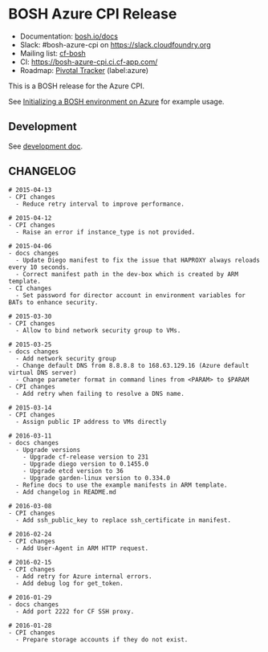 # BOSH Azure CPI Release

* Documentation: [bosh.io/docs](https://bosh.io/docs)
* Slack: #bosh-azure-cpi on <https://slack.cloudfoundry.org>
* Mailing list: [cf-bosh](https://lists.cloudfoundry.org/pipermail/cf-bosh)
* CI: <https://bosh-azure-cpi.ci.cf-app.com/>
* Roadmap: [Pivotal Tracker](https://www.pivotaltracker.com/n/projects/1133984) (label:azure)

This is a BOSH release for the Azure CPI.

See [Initializing a BOSH environment on Azure](https://bosh.io/docs/init-azure.html) for example usage.

## Development

See [development doc](docs/development.md).

## CHANGELOG
```
# 2015-04-13
- CPI changes
  - Reduce retry interval to improve performance.

# 2015-04-12
- CPI changes
  - Raise an error if instance_type is not provided.

# 2015-04-06
- docs changes
  - Update Diego manifest to fix the issue that HAPROXY always reloads every 10 seconds.
  - Correct manifest path in the dev-box which is created by ARM template.
- CI changes
  - Set password for director account in environment variables for BATs to enhance security.

# 2015-03-30
- CPI changes
  - Allow to bind network security group to VMs.

# 2015-03-25
- docs changes
  - Add network security group
  - Change default DNS from 8.8.8.8 to 168.63.129.16 (Azure default virtual DNS server)
  - Change parameter format in command lines from <PARAM> to $PARAM
- CPI changes
  - Add retry when failing to resolve a DNS name.

# 2015-03-14
- CPI changes
  - Assign public IP address to VMs directly

# 2016-03-11
- docs changes
  - Upgrade versions
    - Upgrade cf-release version to 231
    - Upgrade diego version to 0.1455.0
    - Upgrade etcd version to 36
    - Upgrade garden-linux version to 0.334.0
  - Refine docs to use the example manifests in ARM template.
  - Add changelog in README.md

# 2016-03-08
- CPI changes
  - Add ssh_public_key to replace ssh_certificate in manifest.

# 2016-02-24
- CPI changes
  - Add User-Agent in ARM HTTP request.

# 2016-02-15
- CPI changes
  - Add retry for Azure internal errors.
  - Add debug log for get_token.

# 2016-01-29
- docs changes
  - Add port 2222 for CF SSH proxy.

# 2016-01-28
- CPI changes
  - Prepare storage accounts if they do not exist.
```